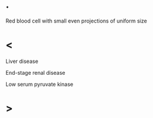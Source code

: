 # .

Red blood cell with small even projections of uniform size

# <

Liver disease

End-stage renal disease

Low serum pyruvate kinase

# >

